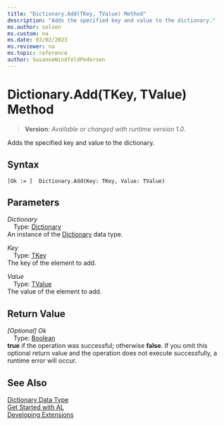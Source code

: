 ```yaml
---
title: "Dictionary.Add(TKey, TValue) Method"
description: "Adds the specified key and value to the dictionary."
ms.author: solsen
ms.custom: na
ms.date: 03/02/2023
ms.reviewer: na
ms.topic: reference
author: SusanneWindfeldPedersen
---
```

[//]: # (START>DO_NOT_EDIT)
[//]: # (IMPORTANT:Do not edit any of the content between here and the END>DO_NOT_EDIT.)
[//]: # (Any modifications should be made in the .xml files in the ModernDev repo.)
# Dictionary.Add(TKey, TValue) Method
> **Version**: _Available or changed with runtime version 1.0._

Adds the specified key and value to the dictionary.


## Syntax
```AL
[Ok := ]  Dictionary.Add(Key: TKey, Value: TValue)
```
## Parameters
*Dictionary*  
&emsp;Type: [Dictionary](dictionary-data-type.md)  
An instance of the [Dictionary](dictionary-data-type.md) data type.  

*Key*  
&emsp;Type: [TKey](dictionary-data-type.md)  
The key of the element to add.  

*Value*  
&emsp;Type: [TValue](dictionary-data-type.md)  
The value of the element to add.  


## Return Value
*[Optional] Ok*  
&emsp;Type: [Boolean](../boolean/boolean-data-type.md)  
**true** if the operation was successful; otherwise **false**.   If you omit this optional return value and the operation does not execute successfully, a runtime error will occur.  


[//]: # (IMPORTANT: END>DO_NOT_EDIT)
## See Also
[Dictionary Data Type](dictionary-data-type.md)  
[Get Started with AL](../../devenv-get-started.md)  
[Developing Extensions](../../devenv-dev-overview.md)